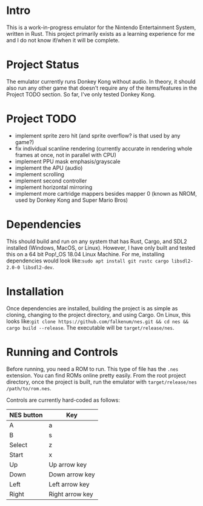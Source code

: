 # Intro
This is a work-in-progress emulator for the Nintendo Entertainment System, written in Rust. This project primarily exists as a learning experience for me and I do not know if/when it will be complete.
# Project Status
The emulator currently runs Donkey Kong without audio. In theory, it should also run any other game that doesn't require any of the items/features in the Project TODO section. So far, I've only tested Donkey Kong.
# Project TODO
  * implement sprite zero hit (and sprite overflow? is that used by any game?)
  * fix individual scanline rendering (currently accurate in rendering whole frames at once, not in parallel with CPU)
  * implement PPU mask emphasis/grayscale
  * implement the APU (audio)
  * implement scrolling
  * implement second controller
  * implement horizontal mirroring
  * implement more cartridge mappers besides mapper 0 (known as NROM, used by Donkey Kong and Super Mario Bros)
# Dependencies
This should build and run on any system that has Rust, Cargo, and SDL2 installed (Windows, MacOS, or Linux). However, I have only built and tested this on a 64 bit Pop!_OS 18.04 Linux Machine. For me, installing dependencies would look like:`sudo apt install git rustc cargo libsdl2-2.0-0 libsdl2-dev`.
# Installation
Once dependencies are installed, building the project is as simple as cloning, changing to the project directory, and using Cargo. On Linux, this looks like:`git clone https://github.com/falkenum/nes.git && cd nes && cargo build --release`. The executable will be `target/release/nes`.
# Running and Controls
Before running, you need a ROM to run. This type of file has the `.nes` extension. You can find ROMs online pretty easily. From the root project directory, once the project is built, run the emulator with `target/release/nes /path/to/rom.nes`.

Controls are currently hard-coded as follows: 

NES button | Key
---------- | ---
A | a
B | s
Select | z
Start | x
Up | Up arrow key
Down | Down arrow key
Left | Left arrow key
Right | Right arrow key
